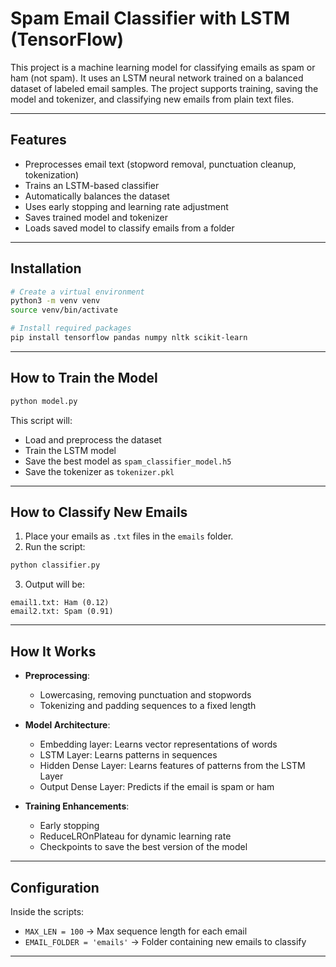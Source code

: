 # Spam Email Classifier with LSTM (TensorFlow)

This project is a machine learning model for classifying emails as spam or ham (not spam). It uses an LSTM neural network trained on a balanced dataset of labeled email samples. The project supports training, saving the model and tokenizer, and classifying new emails from plain text files.

---

## Features

* Preprocesses email text (stopword removal, punctuation cleanup, tokenization)
* Trains an LSTM-based classifier
* Automatically balances the dataset
* Uses early stopping and learning rate adjustment
* Saves trained model and tokenizer
* Loads saved model to classify emails from a folder

---

## Installation

```bash
# Create a virtual environment
python3 -m venv venv
source venv/bin/activate

# Install required packages
pip install tensorflow pandas numpy nltk scikit-learn
```

---

## How to Train the Model

```bash
python model.py
```

This script will:

* Load and preprocess the dataset
* Train the LSTM model
* Save the best model as `spam_classifier_model.h5`
* Save the tokenizer as `tokenizer.pkl`

---

## How to Classify New Emails

1. Place your emails as `.txt` files in the `emails` folder.
2. Run the script:

```bash
python classifier.py
```

3. Output will be:

```
email1.txt: Ham (0.12)
email2.txt: Spam (0.91)
```

---

## How It Works

* **Preprocessing**:

  * Lowercasing, removing punctuation and stopwords
  * Tokenizing and padding sequences to a fixed length
* **Model Architecture**:

  * Embedding layer: Learns vector representations of words
  * LSTM Layer: Learns patterns in sequences
  * Hidden Dense Layer: Learns features of patterns from the LSTM Layer
  * Output Dense Layer: Predicts if the email is spam or ham
* **Training Enhancements**:

  * Early stopping
  * ReduceLROnPlateau for dynamic learning rate
  * Checkpoints to save the best version of the model

---

## Configuration

Inside the scripts:

* `MAX_LEN = 100` → Max sequence length for each email
* `EMAIL_FOLDER = 'emails'` → Folder containing new emails to classify

---
